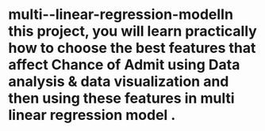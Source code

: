 # multi--linear-regression-modelIn this project, you will learn practically how to choose the best features that affect Chance of Admit using Data analysis & data visualization and then using these features in multi linear regression model .
